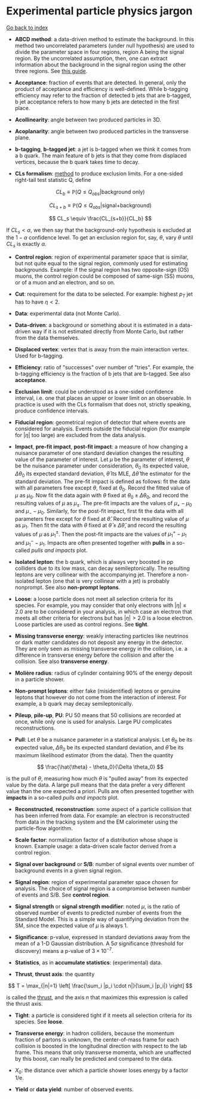 # Experimental particle physics jargon

[Go back to index](README.md)

- **ABCD method**: a data-driven method to estimate the background. In this method two uncorrelated
parameters (under null hypothesis) are used to divide the parameter space in four regions, region A
being the signal region. By the uncorrelated assumption, then, one can extract information about the
background in the signal region using the other three regions. See [this guide](https://twiki.cern.ch/twiki/pub/Main/ABCDMethod/ABCDGuide_draft18Oct18.pdf).

- **Acceptance**: fraction of events that are detected. In general, only the product of acceptance
and efficiency is well-defined. While b-tagging efficiency may refer to the fraction of detected
b jets that are b-tagged, b jet acceptance refers to how many b jets are detected in the first place.

- **Acollinearity**: angle between two produced particles in 3D.

- **Acoplanarity**: angle between two produced particles in the transverse plane.

- **b-tagging**, **b-tagged jet**: a jet is b-tagged when we think it comes from a b quark. The main
feature of b jets is that they come from displaced vertices, because the b quark takes time to decay.

- **CLs formalism**: [method](https://www.pp.rhul.ac.uk/~cowan/stat/cls/CLsInfo.pdf) to
produce exclusion limits. For a one-sided right-tail test statistic Q, define

$$
CL_b \equiv \mathbb{P}(Q \le Q_{obs} | \text{background only})
$$

$$
CL_{s+b} \equiv \mathbb{P}(Q \le Q_{obs} | \text{signal+background})
$$

$$
CL_s \equiv \frac{CL_{s+b}}{CL_b}
$$

If $CL_s < \alpha$, we then say that the background-only hypothesis is excluded at the $1-\alpha$
confidence level. To get an exclusion region for, say, $\theta$, vary $\theta$ until $CL_s$ is
exactly $\alpha$.

- **Control region**: region of experimental parameter space that is similar, but not quite equal
to the signal region, commonly used for estimating backgrounds. Example: if the signal region has
two opposite-sign (OS) muons, the control region could be composed of same-sign (SS) muons, or of
a muon and an electron, and so on.

- **Cut**: requirement for the data to be selected. For example: highest $p_T$ jet has to have
$\eta < 2$.

- **Data**: experimental data (not Monte Carlo).

- **Data-driven**: a background or something about it is estimated in a data-driven way if it is not
estimated directly from Monte Carlo, but rather from the data themselves.

- **Displaced vertex**: vertex that is away from the main interaction vertex. Used for b-tagging.

- **Efficiency**: ratio of "successes" over number of "tries". For example, the b-tagging efficiency
is the fraction of b jets that are b-tagged. See also **acceptance**.

- **Exclusion limit**: could be understood as a one-sided confidence interval, i.e. one that places
an upper or lower limit on an observable. In practice is used with the CLs formalism that does not,
strictly speaking, produce confidence intervals.

- **Fiducial region**: geometrical region of detector that where events are considered for analysis.
Events outside the fiducial region (for example for $|\eta|$ too large) are excluded from the data
analysis.

- **Impact**, **pre-fit impact**, **post-fit impact**: a measure of how changing a nuisance parameter
of one standard deviation changes the resulting value of the parameter of interest. Let $\mu$ be
the parameter of interest, $\theta$ be the nuisance parameter under consideration, $\theta_0$ its
expected value, $\Delta \theta_0$ its expected standard deviation, $\hat{\theta}$ its MLE,
$\Delta \hat{\theta}$ the estimator for the standard deviation. The pre-fit impact is defined as
follows: fit the data with all parameters free except $\theta$, fixed at $\theta_0$. Record the
fitted value of $\mu$ as $\mu_0$. Now fit the data again with $\theta$ fixed at
$\theta_0 \pm \Delta \theta_0$, and record the resulting values of $\mu$ as $\mu_\pm$. The pre-fit
impacts are the values of $\mu_+ - \mu_0$ and $\mu_- - \mu_0$. Similarly, for the post-fit impact,
first fit the data with all parameters free except for $\theta$ fixed at $\hat{\theta}$. Record
the resulting value of $\mu$ as $\mu_1$. Then fit the data with $\theta$ fixed at
$\hat{\theta}\pm\Delta\hat{\theta}$, and record the resulting values of $\mu$ as $\mu^{\pm}_1$.
Then the post-fit impacts are the values of $\mu^+_1 - \mu_1$ and $\mu^-_1 - \mu_1$.
Impacts are often presented together with **pulls** in a so-called _pulls and impacts_ plot.

- **Isolated lepton**: the b quark, which is always very boosted in pp colliders due to its low mass,
can decay semileptonically. The resulting leptons are very collinear with the accompanying jet.
Therefore a non-isolated lepton (one that is very collinear with a jet) is probably nonprompt.
See also **non-prompt leptons**.

- **Loose**: a loose particle does not meet all selection criteria for its species. For example,
you may consider that only electrons with $|\eta| \le 2.0$ are to be considered in your analysis, in
which case an electron that meets all other criteria for electrons but has $|\eta| > 2.0$ is a
loose electron. Loose particles are used as control regions. See **tight**.

- **Missing transverse energy**: weakly interacting particles like neutrinos or dark matter
candidates do not deposit any energy in the detector. They are only seen as missing transverse energy
in the collision, i.e. a difference in transverse energy before the collision and after the collision.
See also **transverse energy**.

- **Molière radius**: radius of cylinder containing 90% of the energy deposit in a particle shower.

- **Non-prompt leptons**: either fake (misidentified) leptons or genuine leptons that however do
not come from the interaction of interest. For example, a b quark may decay semileptonically.

- **Pileup**, **pile-up**, **PU**: PU 50 means that 50 collisions are recorded at once, while
only one is used for analysis. Large PU complicates reconstructions.

- **Pull**: Let $\theta$ be a nuisance parameter in a statistical analysis. Let $\theta_0$ be its
expected value, $\Delta \theta_0$ be its expected standard deviation, and $\hat{\theta}$ be its
maximum likelihood estimator (from the data). Then the quantity

$$
\frac{\hat{\theta} - \theta_0}{\Delta \theta_0}
$$

is the pull of $\theta$, measuring how much $\theta$ is "pulled away" from its expected value
by the data. A large pull means that the data prefer a very different value than the one
expected a priori.
Pulls are often presented together with **impacts** in a so-called _pulls and impacts_ plot.

- **Reconstructed**, **reconstruction**: some aspect of a particle collision that has been inferred
from data. For example: an electron is reconstructed from data in the tracking system and the EM
calorimeter using the particle-flow algorithm.

- **Scale factor**: normalization factor of a distribution whose shape is known. Example usage: a
data-driven scale factor derived from a control region.

- **Signal over background** or **S/B**: number of signal events over number of background events
in a given signal region.

- **Signal region**: region of experimental parameter space chosen for analysis. The choice of signal
region is a compromise between number of events and S/B. See **control region**.

- **Signal strength** or **signal strength modifier**: noted $\mu$, is the ratio of observed number
of events to predicted number of events from the Standard Model. This is a simple way of quantifying
deviation from the SM, since the expected value of $\mu$ is always 1.

- **Significance**: p-value, expressed in standard deviations away from the mean of a 1-D Gaussian
distribution. A $5\sigma$ significance (threshold for discovery) means a p-value of $3\times 10^{-7}$.

- **Statistics**, as in **accumulate statistics**: (experimental) data.

- **Thrust**, **thrust axis**: the quantity

$$
T = \max_{|n|=1} \left[ \frac{\sum_i |p_i \cdot n|}{\sum_i |p_i|} \right]
$$

is called the [thrust](https://en.wikipedia.org/wiki/Thrust_(particle_physics)), and the axis $n$ that
maximizes this expression is called the thrust axis.

- **Tight**: a particle is considered tight if it meets all selection criteria for its species.
See **loose**.

- **Transverse energy**: in hadron colliders, because the momentum fraction of partons is unknown,
the center-of-mass frame for each collision is boosted in the longitudinal direction with respect
to the lab frame. This means that only transverse momenta, which are unaffected by this boost, can
really be predicted and compared to the data.

- $X_0$: the distance over which a particle shower loses energy by a factor 1/e.

- **Yield** or **data yield**: number of observed events.
